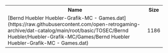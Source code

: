 <table>
<tr><th>Name</th><th>Size</th></tr>
<tr><td>[Bernd Huebler Huebler-Grafik-MC - Games.dat](https://raw.githubusercontent.com/open-retrogaming-archive/dat-catalog/main/root/basic/TOSEC/Bernd Huebler/Huebler-Grafik-MC/Games/Bernd Huebler Huebler-Grafik-MC - Games.dat)</td><td>1186</td></tr>
</table>
